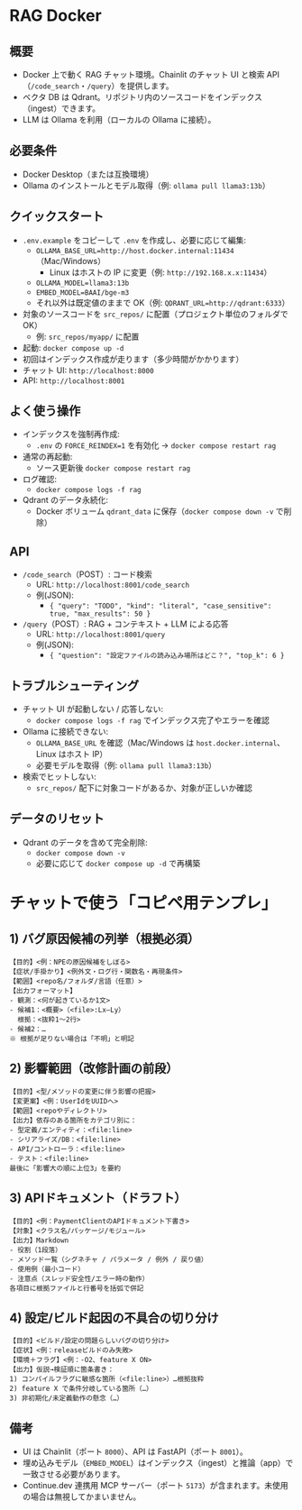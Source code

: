 # RAG Docker

## 概要
- Docker 上で動く RAG チャット環境。Chainlit のチャット UI と検索 API（`/code_search`・`/query`）を提供します。
- ベクタ DB は Qdrant。リポジトリ内のソースコードをインデックス（ingest）できます。
- LLM は Ollama を利用（ローカルの Ollama に接続）。

## 必要条件
- Docker Desktop（または互換環境）
- Ollama のインストールとモデル取得（例: `ollama pull llama3:13b`）

## クイックスタート
- `.env.example` をコピーして `.env` を作成し、必要に応じて編集:
  - `OLLAMA_BASE_URL=http://host.docker.internal:11434`（Mac/Windows）
    - Linux はホストの IP に変更（例: `http://192.168.x.x:11434`）
  - `OLLAMA_MODEL=llama3:13b`
  - `EMBED_MODEL=BAAI/bge-m3`
  - それ以外は既定値のままで OK（例: `QDRANT_URL=http://qdrant:6333`）
- 対象のソースコードを `src_repos/` に配置（プロジェクト単位のフォルダで OK）
  - 例: `src_repos/myapp/` に配置
- 起動: `docker compose up -d`
- 初回はインデックス作成が走ります（多少時間がかかります）
- チャット UI: `http://localhost:8000`
- API: `http://localhost:8001`

## よく使う操作
- インデックスを強制再作成:
  - `.env` の `FORCE_REINDEX=1` を有効化 → `docker compose restart rag`
- 通常の再起動:
  - ソース更新後 `docker compose restart rag`
- ログ確認:
  - `docker compose logs -f rag`
- Qdrant のデータ永続化:
  - Docker ボリューム `qdrant_data` に保存（`docker compose down -v` で削除）

## API
- `/code_search`（POST）: コード検索
  - URL: `http://localhost:8001/code_search`
  - 例(JSON):
    - `{ "query": "TODO", "kind": "literal", "case_sensitive": true, "max_results": 50 }`
- `/query`（POST）: RAG + コンテキスト + LLM による応答
  - URL: `http://localhost:8001/query`
  - 例(JSON):
    - `{ "question": "設定ファイルの読み込み場所はどこ？", "top_k": 6 }`

## トラブルシューティング
- チャット UI が起動しない / 応答しない:
  - `docker compose logs -f rag` でインデックス完了やエラーを確認
- Ollama に接続できない:
  - `OLLAMA_BASE_URL` を確認（Mac/Windows は `host.docker.internal`、Linux はホスト IP）
  - 必要モデルを取得（例: `ollama pull llama3:13b`）
- 検索でヒットしない:
  - `src_repos/` 配下に対象コードがあるか、対象が正しいか確認

## データのリセット
- Qdrant のデータを含めて完全削除:
  - `docker compose down -v`
  - 必要に応じて `docker compose up -d` で再構築


# チャットで使う「コピペ用テンプレ」

## 1) バグ原因候補の列挙（根拠必須）

```
【目的】<例：NPEの原因候補をしぼる>
【症状/手掛かり】<例外文・ログ行・関数名・再現条件>
【範囲】<repo名/フォルダ/言語（任意）>
【出力フォーマット】
- 観測：<何が起きているか1文>
- 候補1：<概要>（<file>:Lx–Ly）
  根拠：<抜粋1〜2行>
- 候補2：…
※ 根拠が足りない場合は「不明」と明記
```

## 2) 影響範囲（改修計画の前段）

```
【目的】<型/メソッドの変更に伴う影響の把握>
【変更案】<例：UserIdをUUIDへ>
【範囲】<repoやディレクトリ>
【出力】依存のある箇所をカテゴリ別に：
- 型定義/エンティティ：<file:line>
- シリアライズ/DB：<file:line>
- API/コントローラ：<file:line>
- テスト：<file:line>
最後に「影響大の順に上位3」を要約
```

## 3) APIドキュメント（ドラフト）

```
【目的】<例：PaymentClientのAPIドキュメント下書き>
【対象】<クラス名/パッケージ/モジュール>
【出力】Markdown
- 役割（1段落）
- メソッド一覧（シグネチャ / パラメータ / 例外 / 戻り値）
- 使用例（最小コード）
- 注意点（スレッド安全性/エラー時の動作）
各項目に根拠ファイルと行番号を括弧で併記
```

## 4) 設定/ビルド起因の不具合の切り分け

```
【目的】<ビルド/設定の問題らしいバグの切り分け>
【症状】<例：releaseビルドのみ失敗>
【環境＋フラグ】<例：-O2、feature X ON>
【出力】仮説→検証順に箇条書き：
1) コンパイルフラグに敏感な箇所（<file:line>）…根拠抜粋
2) feature X で条件分岐している箇所（…）
3) 非初期化/未定義動作の懸念（…）
```


## 備考
- UI は Chainlit（ポート `8000`）、API は FastAPI（ポート `8001`）。
- 埋め込みモデル（`EMBED_MODEL`）はインデックス（ingest）と推論（app）で一致させる必要があります。
- Continue.dev 連携用 MCP サーバー（ポート `5173`）が含まれます。未使用の場合は無視してかまいません。
